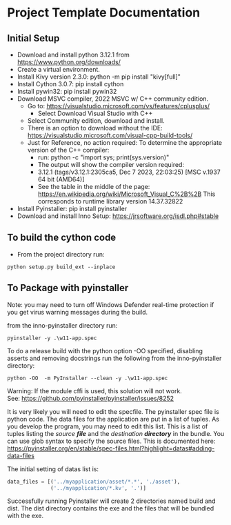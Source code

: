 # Project Template Documentation
## Initial Setup

* Download and install python 3.12.1 from https://www.python.org/downloads/
* Create a virtual environment.
* Install Kivy version 2.3.0: python -m pip install "kivy[full]"
* Install Cython 3.0.7: pip install cython
* Install pywin32: pip install pywin32
* Download MSVC compiler, 2022 MSVC w/ C++ community edition.
    - Go to: https://visualstudio.microsoft.com/vs/features/cplusplus/
        - Select Download Visual Studio with C++
    - Select Community edition, download and install.
    - There is an option to download without the IDE:  https://visualstudio.microsoft.com/visual-cpp-build-tools/
    - Just for Reference, no action required: To determine the appropriate version of the C++ compiler: 
      - run: python -c "import sys; print(sys.version)"
      - The output will show the compiler version required:
      - 3.12.1 (tags/v3.12.1:2305ca5, Dec  7 2023, 22:03:25) [MSC v.1937 64 bit (AMD64)]
      - See the table in the middle of the page: https://en.wikipedia.org/wiki/Microsoft_Visual_C%2B%2B 
      This corresponds to runtime library version 14.37.32822
* Install Pyinstaller: pip install pyinstaller 
* Download and install Inno Setup: https://jrsoftware.org/isdl.php#stable

## To build the cython code
* From the project directory run:
```commandline
python setup.py build_ext --inplace
```

## To Package with pyinstaller
Note: you may need to turn off Windows Defender real-time protection if you get virus warning messages
during the build.

from the inno-pyinstaller directory run:
```commandline
pyinstaller -y .\w11-app.spec
```

To do a release build with the python option -OO specified, disabling asserts
and removing docstrings run the following from the inno-pyinstaller directory:
```commandline
python -OO  -m PyInstaller --clean -y .\w11-app.spec
```
Warning: If the module cffi is used, this solution will not work.  
See: https://github.com/pyinstaller/pyinstaller/issues/8252


It is very likely you will need to edit the specfile. The pyinstaller spec file is python code.
The data files for the application are put in a list of tuples. As you develop the program,
you may need to edit this list. This is a list of tuples listing the _source **file**_ and the
_destination **directory**_ in the bundle.  You can use glob syntax to specify the source files.
This is documented here: https://pyinstaller.org/en/stable/spec-files.html?highlight=datas#adding-data-files

The initial setting of datas list is:
```python
data_files = [('../myapplication/asset/*.*', './asset'),
              ('../myapplication/*.kv', '.')]
```
Successfully running Pyinstaller will create 2 directories named build and dist. The dist directory contains the exe
and the files that will be bundled with the exe.


